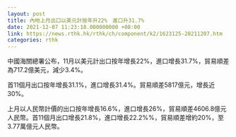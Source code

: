 ```yaml
---
layout: post
title: 內地上月出口以美元計按年升22%　進口升31.7%
date: 2021-12-07 11:23:18.000000000 +08:00
link: https://news.rthk.hk/rthk/ch/component/k2/1623125-20211207.htm
categories: rthk
---
```


中國海關總署公布，11月以美元計出口按年增長22%，進口增長31.7%，貿易順差為717.2億美元，減少3.4%。

首11個月出口按年增長31.1%，進口增長31.4%。貿易順差5817億元，增長近30%。

上月以人民幣計價的出口按年增長16.6%，進口增長26%，貿易順差4606.8億元人民幣。首11個月出口增長21.8%，進口增長22.2%%，貿易順差增約20%，至3.77萬億元人民幣。
